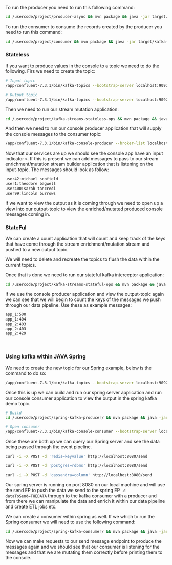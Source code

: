 To run the producer you need to run this following command:

```bash
cd /usercode/project/producer-async && mvn package && java -jar target/kafka-producer-async-task.jar
```

To run the consumer to consume the records created by the producer you need to run this command:

```bash
cd /usercode/project/consumer && mvn package && java -jar target/kafka-consumer-task.jar
```

### Stateless 

If you want to produce values in the console to a topic we need to do the following. Firs we need to create the topic:

```bash
# Input topic
/app/confluent-7.3.1/bin/kafka-topics --bootstrap-server localhost:9092 --create --topic input-topic --partitions 1 --replication-factor 1

# Output topic
/app/confluent-7.3.1/bin/kafka-topics --bootstrap-server localhost:9092 --create --topic output-topic --partitions 1 --replication-factor 1
```

Then we need to run our stream mutation application:

```bash
cd /usercode/project/kafka-streams-stateless-ops && mvn package && java -jar target/kafka-streams-stateless-ops-task.jar
```

And then we need to run our console producer application that will supply the console messages to the consumer topic:

```bash
/app/confluent-7.3.1/bin/kafka-console-producer --broker-list localhost:9092 --topic input-topic --property "parse.key=true" --property "key.separator=:"
```

Now that our services are up we should see the console app have an input indicator `>`. If this is present we can add messages to pass to our stream enrichment/mutation stream builder application that is listening on the input-topic. The messages should look as follow:

```bash
user42:michael scofield
user1:theodore bagwell
user400:sarah tancredi
user99:lincoln burrows
```

If we want to view the output as it is coming through we need to open up a view into our output-topic to view the enriched/mutated produced console messages coming in.

### StateFul

We can create a count application that will count and keep track of the keys that have come through the stream enrichment/mutation stream and pushed to a new output topic. 

We will need to delete and recreate the topics to flush the data within the current topics.

Once that is done we need to run our stateful kafka interceptor application:

```bash
cd /usercode/project/kafka-streams-stateful-ops && mvn package && java -jar target/kafka-streams-stateful-ops-task.jar
```

If we use the console producer application and view the output-topic again we can see that we will begin to count the keys of the messages we push through our data pipeline. Use these as example messages:

```bash
app_1:500
app_1:404
app_2:403
app_2:403
app_2:429
```

<br />

### Using kafka within JAVA Spring

We need to create the new topic for our Spring example, below is the command to do so:

```bash
/app/confluent-7.3.1/bin/kafka-topics --bootstrap-server localhost:9092 --create --topic spring-kafka-demo-topic --partitions 1 --replication-factor 1
```

Once this is up we can build and run our spring server application and run our console consumer application to view the output in the spring kafka demo topic.

```bash
# Build
cd /usercode/project/spring-kafka-producer/ && mvn package && java -jar target/spring-kafka-producer-0.0.1-SNAPSHOT.jar

# Open consumer
/app/confluent-7.3.1/bin/kafka-console-consumer --bootstrap-server localhost:9092 --topic spring-kafka-demo-topic --from-beginning
```

Once these are both up we can query our Spring server and see the data being passed through the event pipeline.

```bash
curl -i -X POST -d 'redis=keyvalue' http://localhost:8080/send

curl -i -X POST -d 'postgres=rdbms' http://localhost:8080/send

curl -i -X POST -d 'cassandra=column' http://localhost:8080/send
```

Our spring server is running on port 8080 on our local machine and will use the send EP to push the data we send to the spring EP `-d dataToSend=THEDATA` through to the kafka consumer with a producer and from there we can manipulate the data and enrich it within our data pipeline and create ETL jobs etc.

We can create a consumer within spring as well. If we which to run the Spring consumer we will need to use the following command:

```bash
cd /usercode/project/spring-kafka-consumer/ && mvn package && java -jar target/spring-kafka-consumer-0.0.1-SNAPSHOT.jar
```

Now we can make requests to our send message endpoint to produce the messages again and we should see that our consumer is listening for the messages and that we are mutating them correctly before printing them to the console.